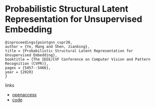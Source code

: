 # Probabilistic Structural Latent Representation for Unsupervised Embedding

```
@inproceedings{pointgnn_cvpr20,
author = {Ye, Mang and Shen, Jianbing},
title = {Probabilistic Structural Latent Representation for Unsupervised Embedding},
booktitle = {The IEEE/CVF Conference on Computer Vision and Pattern Recognition (CVPR)},
pages = {5457--5466},
year = {2020}
}
```

links
- [openaccess](http://openaccess.thecvf.com/content_CVPR_2020/html/Ye_Probabilistic_Structural_Latent_Representation_for_Unsupervised_Embedding_CVPR_2020_paper.html)
- [code](https://github.com/mangye16/PSLR)
